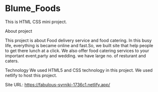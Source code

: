 # Blume_Foods
This is HTML CSS mini project.

About project

This project is about Food delivery service and food catering.
In this busy life, everything is became online and fast.So, we built site that help people to get there lunch at a click.
We also offer food catering services to your important event,party and wedding.
we have large no. of resturant and caters.


Technology
We used HTML5 and CSS technology in this project.
We used netlify to host this project.

Site URL: https://fabulous-syrniki-1736c1.netlify.app/
